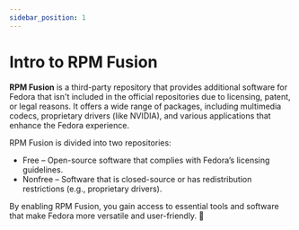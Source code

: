 ```yaml
---
sidebar_position: 1
---
```


# Intro to RPM Fusion

**RPM Fusion** is a third-party repository that provides additional software for Fedora that isn't included in the official repositories due to licensing, patent, or legal reasons. It offers a wide range of packages, including multimedia codecs, proprietary drivers (like NVIDIA), and various applications that enhance the Fedora experience.

RPM Fusion is divided into two repositories:

- Free – Open-source software that complies with Fedora’s licensing guidelines.
- Nonfree – Software that is closed-source or has redistribution restrictions (e.g., proprietary drivers).

By enabling RPM Fusion, you gain access to essential tools and software that make Fedora more versatile and user-friendly. 🚀
